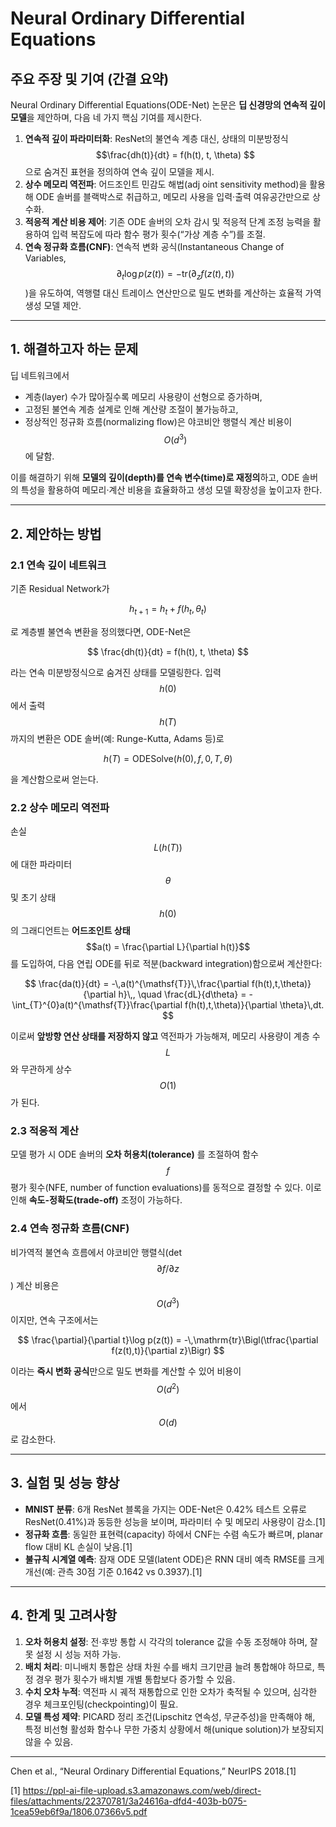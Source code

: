 # Neural Ordinary Differential Equations

## 주요 주장 및 기여 (간결 요약)
Neural Ordinary Differential Equations(ODE-Net) 논문은 **딥 신경망의 연속적 깊이 모델**을 제안하며, 다음 네 가지 핵심 기여를 제시한다.  
1. **연속적 깊이 파라미터화**: ResNet의 불연속 계층 대신, 상태의 미분방정식 $$\frac{dh(t)}{dt} = f(h(t), t, \theta) $$ 으로 숨겨진 표현을 정의하여 연속 깊이 모델을 제시.  
2. **상수 메모리 역전파**: 어드조인트 민감도 해법(adj oint sensitivity method)을 활용해 ODE 솔버를 블랙박스로 취급하고, 메모리 사용을 입력·출력 여유공간만으로 상수화.  
3. **적응적 계산 비용 제어**: 기존 ODE 솔버의 오차 감시 및 적응적 단계 조정 능력을 활용하여 입력 복잡도에 따라 함수 평가 횟수(“가상 계층 수”)를 조절.  
4. **연속 정규화 흐름(CNF)**: 연속적 변화 공식(Instantaneous Change of Variables, $$\partial_t \log p(z(t)) = -\mathrm{tr}\bigl(\partial_z f(z(t),t)\bigr)$$)을 유도하여, 역행렬 대신 트레이스 연산만으로 밀도 변화를 계산하는 효율적 가역 생성 모델 제안.  

***

## 1. 해결하고자 하는 문제  
딥 네트워크에서  
- 계층(layer) 수가 많아질수록 메모리 사용량이 선형으로 증가하며,  
- 고정된 불연속 계층 설계로 인해 계산량 조절이 불가능하고,  
- 정상적인 정규화 흐름(normalizing flow)은 야코비안 행렬식 계산 비용이 $$O(d^3)$$에 달함.  

이를 해결하기 위해 **모델의 깊이(depth)를 연속 변수(time)로 재정의**하고, ODE 솔버의 특성을 활용하여 메모리·계산 비용을 효율화하고 생성 모델 확장성을 높이고자 한다.  

***

## 2. 제안하는 방법  
### 2.1 연속 깊이 네트워크  
기존 Residual Network가  

$$
h_{t+1} = h_t + f(h_t, \theta_t)
$$

로 계층별 불연속 변환을 정의했다면, ODE-Net은  

$$
\frac{dh(t)}{dt} = f(h(t), t, \theta)
$$

라는 연속 미분방정식으로 숨겨진 상태를 모델링한다. 입력 $$h(0)$$에서 출력 $$h(T)$$까지의 변환은 ODE 솔버(예: Runge-Kutta, Adams 등)로  

$$
h(T) = \mathrm{ODESolve}\bigl(h(0),\,f,\,0,\,T,\,\theta\bigr)
$$

을 계산함으로써 얻는다.

### 2.2 상수 메모리 역전파  
손실 $$L(h(T))$$에 대한 파라미터 $$\theta$$ 및 초기 상태 $$h(0)$$의 그래디언트는 **어드조인트 상태** $$a(t) = \frac{\partial L}{\partial h(t)}$$ 를 도입하여, 다음 연립 ODE를 뒤로 적분(backward integration)함으로써 계산한다:  

$$
\frac{da(t)}{dt} = -\,a(t)^{\mathsf{T}}\,\frac{\partial f(h(t),t,\theta)}{\partial h}\,, 
\quad
\frac{dL}{d\theta} = -\int_{T}^{0}a(t)^{\mathsf{T}}\frac{\partial f(h(t),t,\theta)}{\partial \theta}\,dt.
$$

이로써 **앞방향 연산 상태를 저장하지 않고** 역전파가 가능해져, 메모리 사용량이 계층 수 $$L$$와 무관하게 상수 $$O(1)$$가 된다.

### 2.3 적응적 계산  
모델 평가 시 ODE 솔버의 **오차 허용치(tolerance)** 를 조절하여 함수 $$f$$ 평가 횟수(NFE, number of function evaluations)를 동적으로 결정할 수 있다. 이로 인해 **속도-정확도(trade-off)** 조정이 가능하다.

### 2.4 연속 정규화 흐름(CNF)  
비가역적 불연속 흐름에서 야코비안 행렬식(det $$\partial f/\partial z$$ ) 계산 비용은 $$O(d^3)$$이지만, 연속 구조에서는  

$$
\frac{\partial}{\partial t}\log p(z(t)) = -\,\mathrm{tr}\Bigl(\tfrac{\partial f(z(t),t)}{\partial z}\Bigr)
$$

이라는 **즉시 변화 공식**만으로 밀도 변화를 계산할 수 있어 비용이 $$O(d^2)$$에서 $$O(d)$$로 감소한다.

***

## 3. 실험 및 성능 향상  
- **MNIST 분류**: 6개 ResNet 블록을 가지는 ODE-Net은 0.42% 테스트 오류로 ResNet(0.41%)과 동등한 성능을 보이며, 파라미터 수 및 메모리 사용량이 감소.[1]
- **정규화 흐름**: 동일한 표현력(capacity) 하에서 CNF는 수렴 속도가 빠르며, planar flow 대비 KL 손실이 낮음.[1]
- **불규칙 시계열 예측**: 잠재 ODE 모델(latent ODE)은 RNN 대비 예측 RMSE를 크게 개선(예: 관측 30점 기준 0.1642 vs 0.3937).[1]

***

## 4. 한계 및 고려사항  
1. **오차 허용치 설정**: 전·후방 통합 시 각각의 tolerance 값을 수동 조정해야 하며, 잘못 설정 시 성능 저하 가능.  
2. **배치 처리**: 미니배치 통합은 상태 차원 수를 배치 크기만큼 늘려 통합해야 하므로, 특정 경우 평가 횟수가 배치별 개별 통합보다 증가할 수 있음.  
3. **수치 오차 누적**: 역전파 시 궤적 재통합으로 인한 오차가 축적될 수 있으며, 심각한 경우 체크포인팅(checkpointing)이 필요.  
4. **모델 특성 제약**: PICARD 정리 조건(Lipschitz 연속성, 무균주성)을 만족해야 해, 특정 비선형 활성화 함수나 무한 가중치 상황에서 해(unique solution)가 보장되지 않을 수 있음.

***

 Chen et al., “Neural Ordinary Differential Equations,” NeurIPS 2018.[1]

[1] https://ppl-ai-file-upload.s3.amazonaws.com/web/direct-files/attachments/22370781/3a24616a-dfd4-403b-b075-1cea59eb6f9a/1806.07366v5.pdf
